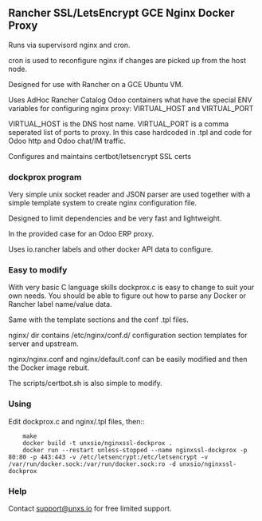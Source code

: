 ## Rancher SSL/LetsEncrypt GCE Nginx Docker Proxy 

Runs via supervisord nginx and cron. 

cron is used to reconfigure nginx if changes are picked up from the host node.

Designed for use with Rancher on a GCE Ubuntu VM.

Uses AdHoc Rancher Catalog Odoo containers what have the special ENV variables for
configuring nginx proxy: VIRTUAL_HOST and VIRTUAL_PORT

VIRTUAL_HOST is the DNS host name.
VIRTUAL_PORT is a comma seperated list of ports to proxy. In this case hardcoded in .tpl and code
for Odoo http and Odoo chat/IM traffic.

Configures and maintains certbot/letsencrypt SSL certs

### dockprox program

Very simple unix socket reader and JSON parser are used together with a simple template
system to create nginx configuration file.

Designed to limit dependencies and be very fast and lightweight.

In the provided case for an Odoo ERP proxy.

Uses io.rancher labels and other docker API data to configure.

### Easy to modify

With very basic C language skills dockprox.c is easy to change to suit your own needs. You should
be able to figure out how to parse any Docker or Rancher label name/value data.

Same with the template sections and the conf .tpl files.

nginx/ dir contains /etc/nginx/conf.d/ configuration section
templates for server and upstream.

nginx/nginx.conf and nginx/default.conf can be easily modified 
and then the Docker image rebuit.

The scripts/certbot.sh is also simple to modify.

### Using

Edit dockprox.c and nginx/.tpl files, then::

```
    make
    docker build -t unxsio/nginxssl-dockprox .
    docker run --restart unless-stopped --name nginxssl-dockprox -p 80:80 -p 443:443 -v /etc/letsencrypt:/etc/letsencrypt -v /var/run/docker.sock:/var/run/docker.sock:ro -d unxsio/nginxssl-dockprox

```

### Help

Contact support@unxs.io for free limited support.
